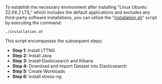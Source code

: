 To establish the necessary environment after installing "Linux Ubuntu 22.04.2 LTS," which includes the default applications and excludes any third-party software installations, you can utilize the "[installation.sh](https://github.com/mnoferestibrocku/dataset-repo/tree/main/Installation/installation.sh)" script by executing the command:

```
./installation.sh
```

This script encompasses the subsequent steps:

- **Step 1:** Install LTTNG
- **Step 2:** Install Java
- **Step 3:** Install Elasticsearch and Kibana
- **Step 4:** Download and Import Dataset into Elasticsearch
- **Step 5:** Create Workloads
- **Step 6:** Install stress-ng
